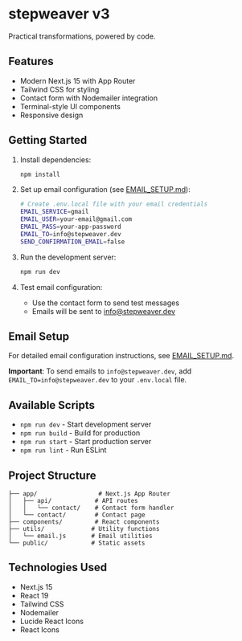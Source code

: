 # stepweaver v3

Practical transformations, powered by code.

## Features

- Modern Next.js 15 with App Router
- Tailwind CSS for styling
- Contact form with Nodemailer integration
- Terminal-style UI components
- Responsive design

## Getting Started

1. Install dependencies:

   ```bash
   npm install
   ```

2. Set up email configuration (see [EMAIL_SETUP.md](./EMAIL_SETUP.md)):

   ```bash
   # Create .env.local file with your email credentials
   EMAIL_SERVICE=gmail
   EMAIL_USER=your-email@gmail.com
   EMAIL_PASS=your-app-password
   EMAIL_TO=info@stepweaver.dev
   SEND_CONFIRMATION_EMAIL=false
   ```

3. Run the development server:

   ```bash
   npm run dev
   ```

4. Test email configuration:
   - Use the contact form to send test messages
   - Emails will be sent to info@stepweaver.dev

## Email Setup

For detailed email configuration instructions, see [EMAIL_SETUP.md](./EMAIL_SETUP.md).

**Important**: To send emails to `info@stepweaver.dev`, add `EMAIL_TO=info@stepweaver.dev` to your `.env.local` file.

## Available Scripts

- `npm run dev` - Start development server
- `npm run build` - Build for production
- `npm run start` - Start production server
- `npm run lint` - Run ESLint

## Project Structure

```
├── app/                 # Next.js App Router
│   ├── api/            # API routes
│   │   └── contact/    # Contact form handler
│   └── contact/        # Contact page
├── components/         # React components
├── utils/             # Utility functions
│   └── email.js       # Email utilities
└── public/            # Static assets
```

## Technologies Used

- Next.js 15
- React 19
- Tailwind CSS
- Nodemailer
- Lucide React Icons
- React Icons
